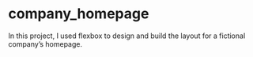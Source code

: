 # company_homepage

In this project, I used flexbox to design and build the layout for a fictional company’s homepage.
